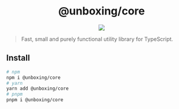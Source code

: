 <h1 align="center">@unboxing/core</h1>

<p align="center">
  <a href="https://www.npmjs.com/package/@unboxing/core">
    <img src="https://img.shields.io/npm/v/@unboxing/core?color=81A2BE&label=" />
  </a>
</p>

> Fast, small and purely functional utility library for TypeScript.

## Install

```bash
# npm
npm i @unboxing/core
# yarn
yarn add @unboxing/core
# pnpm
pnpm i @unboxing/core
